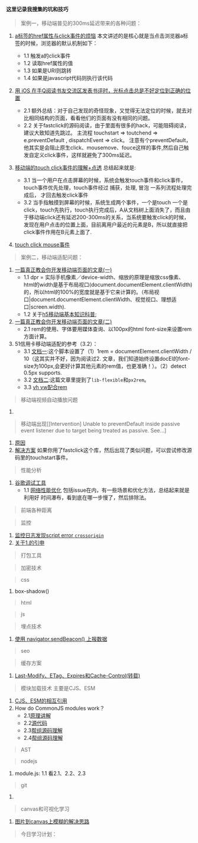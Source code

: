 #### 这里记录我搜集的坑和技巧

> 案例一，移动端普见的300ms延迟带来的各种问题：

1. [a标签的href属性与click事件的烦恼](http://hcysun.me/2015/11/26/a%E6%A0%87%E7%AD%BE%E7%9A%84href%E5%B1%9E%E6%80%A7%E4%B8%8Eclick%E4%BA%8B%E4%BB%B6%E7%9A%84%E7%83%A6%E6%81%BC/)
   本文讲述的是核心就是当点击浏览器a标签的时候，浏览器的默认机制如下：
    -   1.1 触发a的click事件
    -   1.2 读取href属性的值
    -   1.3 如果是URI则跳转
    -   1.4 如果是javascript代码则执行该代码

2. [用 iOS 在手Q阅读书友交流区发表书评时，光标点击总是不好定位到正确的位置](https://www.cnblogs.com/vajoy/p/5522114.html)
    -   2.1 额外总结：对于自己发现的奇怪现象，又觉得无法定位的时候，就去对比相同结构的页面，看看他们的页面有没有相同的问题。
    -   2.2 关于fastclick的源码阅读，由于里面有很多的hack，可能阻碍阅读，建议大致知道先跳过。 主流程 touchstart => toutchend => e.preventDefault , dispatchEvent => click。 注意有个preventDefault，他其实是会阻止原生click、mousemove、fouce这样的事件,然后自己触发自定义click事件，这样就避免了300ms延迟。

3. [移动端的touch click事件的理解+点透](https://www.jianshu.com/p/dc3bceb10dbb)
   总结起来就是:
    -   3.1 当一个用户在点击屏幕的时候，系统会触发touch事件和click事件，touch事件优先处理，touch事件经过 捕获，处理, 冒泡 一系列流程处理完成后， 才回去触发click事件
    -   3.2 当手指触摸到屏幕的时候，系统生成两个事件，一个是touch 一个是click，touch先执行，touch执行完成后，A从文档树上面消失了，而且由于移动端click还有延迟200-300ms的关系，当系统要触发click的时候，发现在用户点击的位置上面，目前离用户最近的元素是B，所以就直接把click事件作用在B元素上面了.
4. [touch click mouse事件](https://www.cnblogs.com/irelands/p/3433628.html)


> 案例二，移动端适配问题：

1. [一篇真正教会你开发移动端页面的文章(一)](http://hcysun.me/2015/10/16/%E4%B8%80%E7%AF%87%E7%9C%9F%E6%AD%A3%E6%95%99%E4%BC%9A%E4%BD%A0%E5%BC%80%E5%8F%91%E7%A7%BB%E5%8A%A8%E7%AB%AF%E9%A1%B5%E9%9D%A2%E7%9A%84%E6%96%87%E7%AB%A0(%E4%B8%80)/)
   -    1.1 dpr = 实际手机像素／device-width、缩放的原理是缩放css像素、html的width是基于布局视口(document.documentElement.clientWidth)的，所以html的100%的宽度就是基于它来计算的。（布局视口|document.documentElement.clientWidth、视觉视口、理想适口|screen.width).
   -    1.2 关于[h5移动端基本知识科普](https://github.com/riskers/blog/issues/17);
2. [一篇真正教会你开发移动端页面的文章(二)](http://hcysun.me/2015/10/19/%E4%B8%80%E7%AF%87%E7%9C%9F%E6%AD%A3%E6%95%99%E4%BC%9A%E4%BD%A0%E5%BC%80%E5%8F%91%E7%A7%BB%E5%8A%A8%E7%AB%AF%E9%A1%B5%E9%9D%A2%E7%9A%84%E6%96%87%E7%AB%A0-%E4%BA%8C/)   
   -    2.1 rem的使用、字体要用媒体查询、以100px的html font-size来设置rem方面计算。
3. 51信用卡移动端适配的参考（3.2）：
   -    3.1 [文档一](https://github.com/amfe/lib-flexible/blob/2.0/index.js):这个脚本设置了（1）1rem = documentElement.clientWidth / 10（这其实并不好，因为阅读过2. 文章，我们知道始终设置docEl的font-size为100px,会更好计算其他元素的rem值，也更准确！）。（2）detect 0.5px supports.
   -    3.2 [文档二](https://github.com/amfe/article/issues/17):这篇文章里提到了`lib-flexible`和`px2rem`。
   -    3.3 [vh vw配合rem](https://juejin.im/entry/59b00e46f265da2491513bcc)

> 移动端视频自动播放问题
1. 

> 移动端出现[[Intervention] Unable to preventDefault inside passive event listener due to target being treated as passive. See…]
1. [原因](https://developers.google.com/web/updates/2017/01/scrolling-intervention)
2. [解决方案](https://blog.csdn.net/hhlljj0828/article/details/79497734)
如果你用了fastclick这个库，然后出现了类似问题，可以尝试修改源码里的touchstart事件。

> 性能分析
1. [谷歌调试工具](https://developers.google.com/web/tools/chrome-devtools/)
   -   1.1 [网络性能优化](https://developers.google.com/web/tools/chrome-devtools/network-performance/)
    包括issue在内，有一些场景和优化方法，总结起来就是利用好 时间瀑布，看到底在哪一步慢了，然后排除法。

> 前端各种距离


> 监控
1. [监控日志发现script error `crossorigin`](https://www.chrisyue.com/what-the-hell-is-crossorigin-attribute-in-html-script-tag.html)
2. [关于1.的引申](https://stackoverflow.com/questions/18336789/purpose-of-the-crossorigin-attribute/18336863#18336863)

> 打包工具
   

> 加密技术

> css  
1. box-shadow()
> html  

> js

> 埋点技术
1. [使用 navigator.sendBeacon() 上报数据 ](http://kaifage.com/notes/76/navigator-sendBeacon.html)

> seo

> 缓存方案
1. [Last-Modify、ETag、Expires和Cache-Control(转载)](https://www.cnblogs.com/coolmanlee/archive/2012/12/06/2805030.html)

> 模块加载技术 主要是CJS、ESM
1. [CJS、ESM的相互引用](https://medium.com/@giltayar/native-es-modules-in-nodejs-status-and-future-directions-part-i-ee5ea3001f71
)
2. How do CommonJS modules work？
   -    2.1[原理讲解](http://fredkschott.com/post/2014/06/require-and-the-module-system/)
   -    2.2[源代码](https://github.com/nodejs/node/blob/master/lib/internal/modules/cjs/loader.js)
   -    2.3[帮组源码理解](http://www.infoq.com/cn/articles/nodejs-module-mechanism)
   -    2.4[帮组源码理解](http://f2e.souche.com/blog/a-js-problem-about-global/)
   

> AST

> nodejs
1. module.js:
    1.1 看2.1、2.2、2.3

> git 
1. 

> canvas和可视化学习
1. [图片到canvas上模糊的解决思路](https://www.html5rocks.com/en/tutorials/canvas/hidpi/)


> 今日学习计划：
